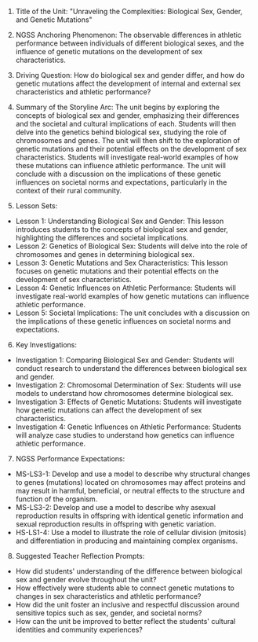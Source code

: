 1. Title of the Unit: "Unraveling the Complexities: Biological Sex, Gender, and Genetic Mutations"

2. NGSS Anchoring Phenomenon: The observable differences in athletic performance between individuals of different biological sexes, and the influence of genetic mutations on the development of sex characteristics.

3. Driving Question: How do biological sex and gender differ, and how do genetic mutations affect the development of internal and external sex characteristics and athletic performance?

4. Summary of the Storyline Arc: 
The unit begins by exploring the concepts of biological sex and gender, emphasizing their differences and the societal and cultural implications of each. Students will then delve into the genetics behind biological sex, studying the role of chromosomes and genes. The unit will then shift to the exploration of genetic mutations and their potential effects on the development of sex characteristics. Students will investigate real-world examples of how these mutations can influence athletic performance. The unit will conclude with a discussion on the implications of these genetic influences on societal norms and expectations, particularly in the context of their rural community.

5. Lesson Sets: 
- Lesson 1: Understanding Biological Sex and Gender: This lesson introduces students to the concepts of biological sex and gender, highlighting the differences and societal implications.
- Lesson 2: Genetics of Biological Sex: Students will delve into the role of chromosomes and genes in determining biological sex.
- Lesson 3: Genetic Mutations and Sex Characteristics: This lesson focuses on genetic mutations and their potential effects on the development of sex characteristics.
- Lesson 4: Genetic Influences on Athletic Performance: Students will investigate real-world examples of how genetic mutations can influence athletic performance.
- Lesson 5: Societal Implications: The unit concludes with a discussion on the implications of these genetic influences on societal norms and expectations.

6. Key Investigations: 
- Investigation 1: Comparing Biological Sex and Gender: Students will conduct research to understand the differences between biological sex and gender.
- Investigation 2: Chromosomal Determination of Sex: Students will use models to understand how chromosomes determine biological sex.
- Investigation 3: Effects of Genetic Mutations: Students will investigate how genetic mutations can affect the development of sex characteristics.
- Investigation 4: Genetic Influences on Athletic Performance: Students will analyze case studies to understand how genetics can influence athletic performance.

7. NGSS Performance Expectations: 
- MS-LS3-1: Develop and use a model to describe why structural changes to genes (mutations) located on chromosomes may affect proteins and may result in harmful, beneficial, or neutral effects to the structure and function of the organism.
- MS-LS3-2: Develop and use a model to describe why asexual reproduction results in offspring with identical genetic information and sexual reproduction results in offspring with genetic variation.
- HS-LS1-4: Use a model to illustrate the role of cellular division (mitosis) and differentiation in producing and maintaining complex organisms.

8. Suggested Teacher Reflection Prompts: 
- How did students' understanding of the difference between biological sex and gender evolve throughout the unit?
- How effectively were students able to connect genetic mutations to changes in sex characteristics and athletic performance?
- How did the unit foster an inclusive and respectful discussion around sensitive topics such as sex, gender, and societal norms? 
- How can the unit be improved to better reflect the students' cultural identities and community experiences?